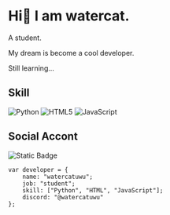 
# Hi👋 I am watercat.

A student.

My dream is become a cool developer.

Still learning...

## Skill
![Python](https://img.shields.io/badge/python-3670A0?style=for-the-badge&logo=python&logoColor=ffdd54)
![HTML5](https://img.shields.io/badge/html5-%23E34F26.svg?style=for-the-badge&logo=html5&logoColor=white)
![JavaScript](https://img.shields.io/badge/javascript-%23323330.svg?style=for-the-badge&logo=javascript&logoColor=%23F7DF1E)

## Social Accont
![Static Badge](https://img.shields.io/badge/Discord-%40watercatuwu-blue?style=for-the-badge&logo=discord&logoColor=white)

```
var developer = {
    name: "watercatuwu";
    job: "student";
    skill: ["Python", "HTML", "JavaScript"];
    discord: "@watercatuwu"
};
```
